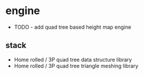 # engine
- TODO - add quad tree based height map engine

## stack
- Home rolled / 3P quad tree data structure library
- Home rolled / 3P quad tree triangle meshing library
 